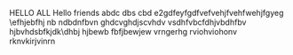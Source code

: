 HELLO ALL 
Hello friends 
abdc dbs cbd
e2gdfeyfgdfvefvehjfvehfwehjfgyeg
\efhjebfhj
nb ndbdnfbvn
ghdcvghdjscvhdv vsdhfvbcfdhjvbdhfbv
hjbvhdsbfkjdk\dhbj
hjbewb
fbfjbewjew
vrngerhg
rviohviohonv\
rknvkirjvinrn
